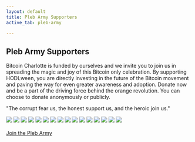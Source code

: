 ```yaml
---
layout: default
title: Pleb Army Supporters
active_tab: pleb-army

---
```


## Pleb Army Supporters

Bitcoin Charlotte is funded by ourselves and we invite you to join us in spreading the magic and joy of this Bitcoin only celebration. By supporting HODLween, you are directly investing in the future of the Bitcoin movement and paving the way for even greater awareness and adoption. Donate now and be a part of the driving force behind the orange revolution. You can choose to donate anonymously or publicly.

"The corrupt fear us, the honest support us, and the heroic join us."

<!-- <i>We use this money for hosting events, server costs, meetup.com fees, Saturday Sats gifts, and promoting bitcoin through merchandise and educational material.</i> -->

<div class="pleb-army">
    <a href="https://geyser.fund/project/noderunnersradio" title="Noderunners Radio"><img src="/assets/img/plebarmy/noderunners.png"/></a>
    <a href="https://bitcoin101.io" title="Wartime Psychopath&trade;"><img src="/assets/img/plebarmy/BVC-PFP-tiny.gif"/></a>
    <a title="Dan"><img src="/assets/img/plebarmy/lazerlion.jpg"/></a>
    <a title="John"><img src="/anon.jpg"/></a>
    <a title="Rodd"><img src="/anon.jpg"/></a>
    <a href="https://bitblockboom.com/" target="_blank" title="Gary"><img src="/assets/img/plebarmy/3AepBfhl_400x400.jpg"/></a>
    <a href="https://medium.com/@MichaelYouKnow" target="_blank" title="Michael"><img src="/assets/img/plebarmy/1_eTJEnXPRrf1vMIZ9KB40VQ@2x.jpg"/></a>
    <a href="https://bitcoin101pro.com/products" target="_blank" title="Shawn"><img src="/assets/img/plebarmy/FgH_Y-WXoAIW9Ou.jpeg"/></a>
    <a href="https://www.exponentiallayers.com/" target="_blank" title="Andy"><img src="/assets/img/plebarmy/FfH8RlFQ_400x400.jpg"/></a>
    <a title="Mike"><img src="/anon.jpg"/></a>
    <a href="https://wtfhappenedin1971.com" target="_blank" title="Satoshi"><img src="/assets/img/plebarmy/img_0540-1_arrow.jpg"/></a>
    <a href="https://twitter.com/babeswhobitcoin" target="_blank" title="Liz"><img src="/assets/img/plebarmy/-ZnH2ahJ_400x400.jpg"/></a>
    <a href="https://bitcoincharlotte.org/" target="_blank" title="Jake"><img src="/assets/img/plebarmy/Hfns3tdu_400x400.jpg"/></a>
    <a href="https://foundationdevices.com/" target="_blank" title="Foundation"><img src="/assets/img/plebarmy/d9muFk5o_400x400.jpg"/></a>
    <a href="https://twitter.com/marcwparrish" target="_blank" title="UpgradeYa"><img src="/assets/img/plebarmy/b4n_gxeJ_400x400.jpg"/></a>
    <a href="https://www.joincrowdhealth.com/promotions/bitcoin" target="_blank" title="CrowdHealth"><img src="/assets/img/plebarmy/zACZ3_lY_400x400.jpg"/></a>
</div>
<br>
<a class="cta glow-bar" href="/https://store.bitcoincharlotte.org/apps/2uyBkNxiTUGndZ4A2N4DcYPhCmfy/pos">Join the Pleb Army</a>
<br><br><br>

